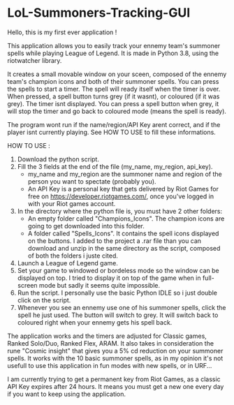 # LoL-Summoners-Tracking-GUI

Hello, this is my first ever application !

This application allows you to easily track your ennemy team's summoner spells while playing League of Legend.
It is made in Python 3.8, using the riotwatcher library.

It creates a small movable window on your sceen, composed of the ennemy team's champion icons and both of their summoner spells.
You can press the spells to start a timer. The spell will ready itself when the timer is over.
When pressed, a spell button turns grey (if it wasnt), or coloured (if it was grey). The timer isnt displayed.
You can press a spell button when grey, it will stop the timer and go back to coloured mode (means the spell is ready).

The program wont run if the name/region/API Key arent correct, and if the player isnt currently playing.
See HOW TO USE to fill these informations.

HOW TO USE :

1) Download the python script.
2) Fill the 3 fields at the end of the file (my_name, my_region, api_key).
      - my_name and my_region are the summoner name and region of the person you want to spectate (probably you).
      - An API Key is a personal key that gets delivered by Riot Games for free on https://developer.riotgames.com/, once you've logged in with your Riot games account.
3) In the directory where the python file is, you must have 2 other folders:
      - An empty folder called "Champions_Icons". The champion icons are going to get downloaded into this folder.
      - A folder called "Spells_Icons". It contains the spell icons displayed on the buttons.
I added to the project a .rar file than you can download and unzip in the same directory as the script, composed of both the folders i juste cited.
4) Launch a League of Legend game.
5) Set your game to windowed or bordeless mode so the window can be displayed on top.
   I tried to display it on top of the game when in full-screen mode but sadly it seems quite impossible.
6) Run the script. I personally use the basic Python IDLE so i just double click on the script.
7) Whenever you see an ennemy use one of his summoner spells, click the spell he just used. The button will switch to grey. It will switch back to coloured right when your ennemy gets his spell back.


The application works and the timers are adjusted for Classic games, Ranked Solo/Duo, Ranked Flex, ARAM.
It also takes in consideration the rune "Cosmic insight" that gives you a 5% cd reduction on your summoner spells.
It works with the 10 basic summoner spells, as in my opinion it's not usefull to use this application in fun modes with new spells, or in URF...

I am currently trying to get a permanent key from Riot Games, as a classic API Key expires after 24 hours.
It means you must get a new one every day if you want to keep using the application.
